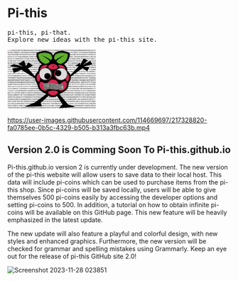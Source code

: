 <h1>Pi-this</h1>
<pre>
pi-this, pi-that.
Explore new ideas with the pi-this site.
</pre>

<img src="https://github.com/pi-this/pi-this.github.io/blob/main/pithismascotwithbackground.png?raw=true" width=200 high=200></img>

https://user-images.githubusercontent.com/114669697/217328820-fa0785ee-0b5c-4329-b505-b313a3fbc63b.mp4



## Version 2.0 is Comming Soon To Pi-this.github.io


Pi-this.github.io version 2 is currently under development. The new version of the pi-this website will allow users to save data to their local host. This data will include pi-coins which can be used to purchase items from the pi-this shop. Since pi-coins will be saved locally, users will be able to give themselves 500 pi-coins easily by accessing the developer options and setting pi-coins to 500. In addition, a tutorial on how to obtain infinite pi-coins will be available on this GitHub page. This new feature will be heavily emphasized in the latest update. 

The new update will also feature a playful and colorful design, with new styles and enhanced graphics. Furthermore, the new version will be checked for grammar and spelling mistakes using Grammarly. Keep an eye out for the release of pi-this GitHub site 2.0!

![Screenshot 2023-11-28 023851](https://github.com/pi-this/pi-this.github.io/assets/114669697/5fb152bf-f5ab-4a30-aee1-6eb2ae051be1)
